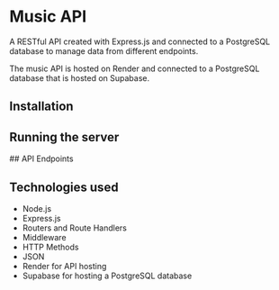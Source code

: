 # Music API

A RESTful API created with Express.js and connected to a PostgreSQL database to manage data from different endpoints.

The music API is hosted on Render and connected to a PostgreSQL database that is hosted on Supabase.

## Installation

## Running the server

## API Endpoints

## Technologies used

- Node.js
- Express.js
- Routers and Route Handlers
- Middleware
- HTTP Methods
- JSON
- Render for API hosting
- Supabase for hosting a PostgreSQL database
